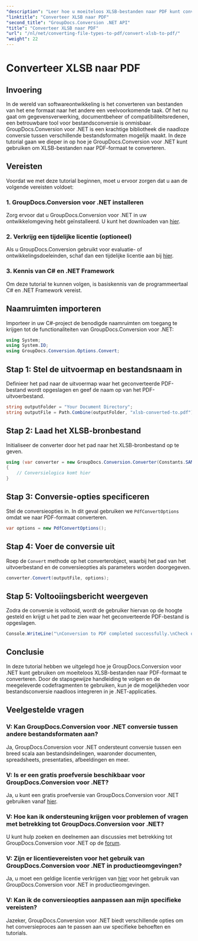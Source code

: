 ```yaml
---
"description": "Leer hoe u moeiteloos XLSB-bestanden naar PDF kunt converteren met GroupDocs.Conversion voor .NET. Volg onze stapsgewijze handleiding."
"linktitle": "Converteer XLSB naar PDF"
"second_title": "GroupDocs.Conversion .NET API"
"title": "Converteer XLSB naar PDF"
"url": "/nl/net/converting-file-types-to-pdf/convert-xlsb-to-pdf/"
"weight": 22
---
```


# Converteer XLSB naar PDF

## Invoering
In de wereld van softwareontwikkeling is het converteren van bestanden van het ene formaat naar het andere een veelvoorkomende taak. Of het nu gaat om gegevensverwerking, documentbeheer of compatibiliteitsredenen, een betrouwbare tool voor bestandsconversie is onmisbaar. GroupDocs.Conversion voor .NET is een krachtige bibliotheek die naadloze conversie tussen verschillende bestandsformaten mogelijk maakt. In deze tutorial gaan we dieper in op hoe je GroupDocs.Conversion voor .NET kunt gebruiken om XLSB-bestanden naar PDF-formaat te converteren.
## Vereisten
Voordat we met deze tutorial beginnen, moet u ervoor zorgen dat u aan de volgende vereisten voldoet:
### 1. GroupDocs.Conversion voor .NET installeren
Zorg ervoor dat u GroupDocs.Conversion voor .NET in uw ontwikkelomgeving hebt geïnstalleerd. U kunt het downloaden van [hier](https://releases.groupdocs.com/conversion/net/).
### 2. Verkrijg een tijdelijke licentie (optioneel)
Als u GroupDocs.Conversion gebruikt voor evaluatie- of ontwikkelingsdoeleinden, schaf dan een tijdelijke licentie aan bij [hier](https://purchase.groupdocs.com/temporary-license/).
### 3. Kennis van C# en .NET Framework
Om deze tutorial te kunnen volgen, is basiskennis van de programmeertaal C# en .NET Framework vereist.

## Naamruimten importeren
Importeer in uw C#-project de benodigde naamruimten om toegang te krijgen tot de functionaliteiten van GroupDocs.Conversion voor .NET:
```csharp
using System;
using System.IO;
using GroupDocs.Conversion.Options.Convert;
```

## Stap 1: Stel de uitvoermap en bestandsnaam in
Definieer het pad naar de uitvoermap waar het geconverteerde PDF-bestand wordt opgeslagen en geef de naam op van het PDF-uitvoerbestand.
```csharp
string outputFolder = "Your Document Directory";
string outputFile = Path.Combine(outputFolder, "xlsb-converted-to.pdf");
```
## Stap 2: Laad het XLSB-bronbestand
Initialiseer de converter door het pad naar het XLSB-bronbestand op te geven.
```csharp
using (var converter = new GroupDocs.Conversion.Converter(Constants.SAMPLE_XLSB))
{
    // Conversielogica komt hier
}
```
## Stap 3: Conversie-opties specificeren
Stel de conversieopties in. In dit geval gebruiken we `PdfConvertOptions` omdat we naar PDF-formaat converteren.
```csharp
var options = new PdfConvertOptions();
```
## Stap 4: Voer de conversie uit
Roep de `Convert` methode op het converterobject, waarbij het pad van het uitvoerbestand en de conversieopties als parameters worden doorgegeven.
```csharp
converter.Convert(outputFile, options);
```
## Stap 5: Voltooiingsbericht weergeven
Zodra de conversie is voltooid, wordt de gebruiker hiervan op de hoogte gesteld en krijgt u het pad te zien waar het geconverteerde PDF-bestand is opgeslagen.
```csharp
Console.WriteLine("\nConversion to PDF completed successfully.\nCheck output in {0}", outputFolder);
```

## Conclusie
In deze tutorial hebben we uitgelegd hoe je GroupDocs.Conversion voor .NET kunt gebruiken om moeiteloos XLSB-bestanden naar PDF-formaat te converteren. Door de stapsgewijze handleiding te volgen en de meegeleverde codefragmenten te gebruiken, kun je de mogelijkheden voor bestandsconversie naadloos integreren in je .NET-applicaties.
## Veelgestelde vragen
### V: Kan GroupDocs.Conversion voor .NET conversie tussen andere bestandsformaten aan?
Ja, GroupDocs.Conversion voor .NET ondersteunt conversie tussen een breed scala aan bestandsindelingen, waaronder documenten, spreadsheets, presentaties, afbeeldingen en meer.
### V: Is er een gratis proefversie beschikbaar voor GroupDocs.Conversion voor .NET?
Ja, u kunt een gratis proefversie van GroupDocs.Conversion voor .NET gebruiken vanaf [hier](https://releases.groupdocs.com/).
### V: Hoe kan ik ondersteuning krijgen voor problemen of vragen met betrekking tot GroupDocs.Conversion voor .NET?
U kunt hulp zoeken en deelnemen aan discussies met betrekking tot GroupDocs.Conversion voor .NET op de [forum](https://forum.groupdocs.com/c/conversion/11).
### V: Zijn er licentievereisten voor het gebruik van GroupDocs.Conversion voor .NET in productieomgevingen?
Ja, u moet een geldige licentie verkrijgen van [hier](https://purchase.groupdocs.com/buy) voor het gebruik van GroupDocs.Conversion voor .NET in productieomgevingen.
### V: Kan ik de conversieopties aanpassen aan mijn specifieke vereisten?
Jazeker, GroupDocs.Conversion voor .NET biedt verschillende opties om het conversieproces aan te passen aan uw specifieke behoeften en tutorials.